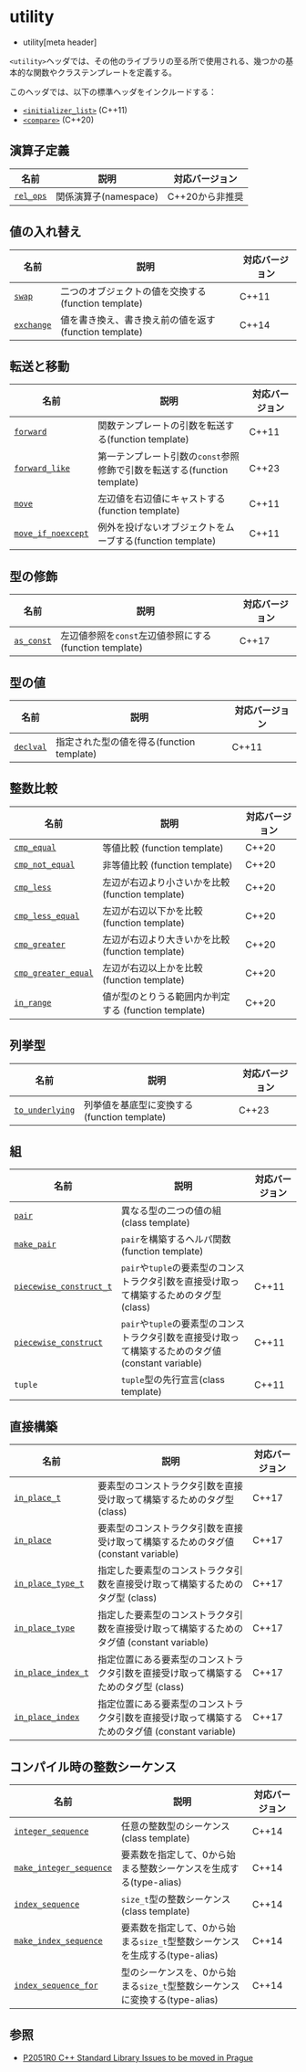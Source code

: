 # utility
* utility[meta header]

`<utility>`ヘッダでは、その他のライブラリの至る所で使用される、幾つかの基本的な関数やクラステンプレートを定義する。

このヘッダでは、以下の標準ヘッダをインクルードする：

- [`<initializer_list>`](initializer_list.md) (C++11)
- [`<compare>`](compare.md) (C++20)


## 演算子定義

| 名前                              | 説明                  | 対応バージョン |
|-----------------------------------|-----------------------|----------------|
| [`rel_ops`](utility/rel_ops.md) | 関係演算子(namespace) | C++20から非推奨 |


## 値の入れ替え

| 名前                                | 説明                                                  | 対応バージョン |
|-------------------------------------|-------------------------------------------------------|----------------|
| [`swap`](utility/swap.md)         | 二つのオブジェクトの値を交換する(function template)   | C++11 |
| [`exchange`](utility/exchange.md) | 値を書き換え、書き換え前の値を返す(function template) | C++14 |


## 転送と移動

| 名前                                                | 説明                                                | 対応バージョン |
|-----------------------------------------------------|-----------------------------------------------------|----------------|
| [`forward`](utility/forward.md)                   | 関数テンプレートの引数を転送する(function template) | C++11          |
| [`forward_like`](utility/forward_like.md)                   | 第一テンプレート引数の`const`参照修飾で引数を転送する(function template) | C++23          |
| [`move`](utility/move.md)                         | 左辺値を右辺値にキャストする(function template)     | C++11          |
| [`move_if_noexcept`](utility/move_if_noexcept.md) | 例外を投げないオブジェクトをムーブする(function template) | C++11    |


## 型の修飾

| 名前                              | 説明                                | 対応バージョン |
|-----------------------------------|-------------------------------------|----------------|
| [`as_const`](utility/as_const.md) | 左辺値参照を`const`左辺値参照にする (function template) | C++17 |


## 型の値

| 名前                            | 説明                                      | 対応バージョン |
|---------------------------------|-------------------------------------------|----------------|
| [`declval`](utility/declval.md) | 指定された型の値を得る(function template) | C++11 |


## 整数比較

| 名前 | 説明 | 対応バージョン |
|------|------|----------------|
| [`cmp_equal`](utility/cmp_equal.md)           | 等値比較 (function template) | C++20 |
| [`cmp_not_equal`](utility/cmp_not_equal.md)   | 非等値比較 (function template) | C++20 |
| [`cmp_less`](utility/cmp_less.md)             | 左辺が右辺より小さいかを比較 (function template) | C++20 |
| [`cmp_less_equal`](utility/cmp_less_equal.md) | 左辺が右辺以下かを比較 (function template) | C++20 |
| [`cmp_greater`](utility/cmp_greater.md)             | 左辺が右辺より大きいかを比較 (function template) | C++20 |
| [`cmp_greater_equal`](utility/cmp_greater_equal.md) | 左辺が右辺以上かを比較 (function template) | C++20 |
| [`in_range`](utility/in_range.md) | 値が型のとりうる範囲内か判定する (function template) | C++20 |


## 列挙型

| 名前 | 説明 | 対応バージョン |
|------|------|----------------|
| [`to_underlying`](utility/to_underlying.md) | 列挙値を基底型に変換する (function template) | C++23 |


## 組

| 名前                                                        | 説明                                   | 対応バージョン |
|-------------------------------------------------------------|----------------------------------------|----------------|
| [`pair`](utility/pair.md)                                 | 異なる型の二つの値の組(class template) | |
| [`make_pair`](utility/make_pair.md)                       | `pair`を構築するヘルパ関数(function template) | |
| [`piecewise_construct_t`](utility/piecewise_construct_t.md) | `pair`や`tuple`の要素型のコンストラクタ引数を直接受け取って構築するためのタグ型(class) | C++11 |
| [`piecewise_construct`](utility/piecewise_construct_t.md)   | `pair`や`tuple`の要素型のコンストラクタ引数を直接受け取って構築するためのタグ値(constant variable) | C++11 |
| `tuple`                                                     | `tuple`型の先行宣言(class template) | C++11 |


## 直接構築

| 名前 | 説明 | 対応バージョン |
|------|------|----------------|
| [`in_place_t`](utility/in_place_t.md) | 要素型のコンストラクタ引数を直接受け取って構築するためのタグ型 (class) | C++17 |
| [`in_place`](utility/in_place_t.md)   | 要素型のコンストラクタ引数を直接受け取って構築するためのタグ値 (constant variable) | C++17 |
| [`in_place_type_t`](utility/in_place_type_t.md) | 指定した要素型のコンストラクタ引数を直接受け取って構築するためのタグ型 (class) | C++17 |
| [`in_place_type`](utility/in_place_type_t.md)   | 指定した要素型のコンストラクタ引数を直接受け取って構築するためのタグ値 (constant variable) | C++17 |
| [`in_place_index_t`](utility/in_place_index_t.md) | 指定位置にある要素型のコンストラクタ引数を直接受け取って構築するためのタグ型 (class) | C++17 |
| [`in_place_index`](utility/in_place_index_t.md)   | 指定位置にある要素型のコンストラクタ引数を直接受け取って構築するためのタグ値 (constant variable) | C++17 |


## コンパイル時の整数シーケンス

| 名前 | 説明 | 対応バージョン |
|------|------|----------------|
| [`integer_sequence`](utility/integer_sequence.md) | 任意の整数型のシーケンス(class template) | C++14 |
| [`make_integer_sequence`](utility/make_integer_sequence.md) | 要素数を指定して、0から始まる整数シーケンスを生成する(type-alias) | C++14 |
| [`index_sequence`](utility/index_sequence.md) | `size_t`型の整数シーケンス(class template) | C++14 |
| [`make_index_sequence`](utility/make_index_sequence.md) | 要素数を指定して、0から始まる`size_t`型整数シーケンスを生成する(type-alias) | C++14 |
| [`index_sequence_for`](utility/index_sequence_for.md) | 型のシーケンスを、0から始まる`size_t`型整数シーケンスに変換する(type-alias) | C++14 |


## 参照
- [P2051R0 C++ Standard Library Issues to be moved in Prague](http://www.open-std.org/jtc1/sc22/wg21/docs/papers/2020/p2051r0.html)
